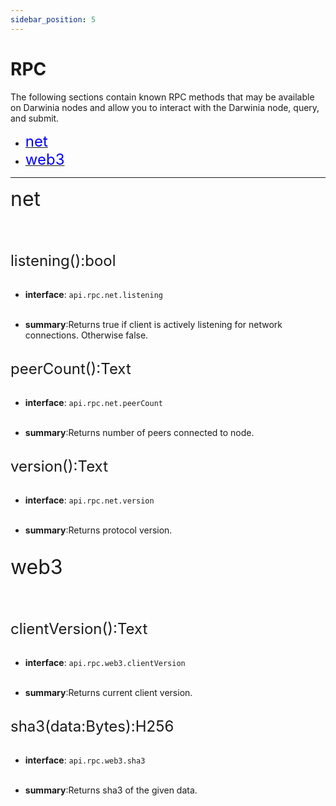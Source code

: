 ```yaml
---
sidebar_position: 5
---
```


# RPC

 

The following sections contain known RPC methods that may be available on Darwinia nodes  and allow you to interact with the Darwinia node, query, and submit.


- [<font color="blue" size="5">net</font>](#net)
- [<font color="blue" size="5">web3</font>](#web3)

***


<span id="net"><font size="6">net</font></span>
 <br></br>
 <br></br>





 <font size="5">listening():bool </font>
 <br></br>

 - **interface**:  `api.rpc.net.listening`<br></br>


 - **summary**:Returns true if client is actively listening for network connections. Otherwise false.<br></br>


 <font size="5">peerCount():Text </font>
 <br></br>

 - **interface**:  `api.rpc.net.peerCount`<br></br>


 - **summary**:Returns number of peers connected to node.<br></br>



 <font size="5">version():Text </font>
 <br></br>

 - **interface**:  `api.rpc.net.version`<br></br>


 - **summary**:Returns protocol version.<br></br>



<span id="web3"><font size="6">web3</font></span>
 <br></br>
 <br></br>


 <font size="5">clientVersion():Text </font>
 <br></br>

 - **interface**:  `api.rpc.web3.clientVersion`<br></br>


 - **summary**:Returns current client version.<br></br>


  <font size="5">sha3(data:Bytes):H256 </font>
 <br></br>

 - **interface**:  `api.rpc.web3.sha3`<br></br>


 - **summary**:Returns sha3 of the given data.<br></br>

